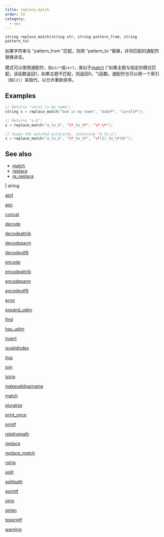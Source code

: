 ```yaml
---
title: replace_match
order: 33
category:
  - vex
---
```


`string replace_match(string str, string pattern_from, string pattern_to)`

如果字符串与 "pattern_from "匹配，则用 "pattern_to "替换，并将匹配的通配符替换进去。

模式可以使用通配符，如`str*`或`str?`，类似于[match](match.html) ("如果主题与指定的模式匹配，该函数返回1，如果主题不匹配，则返回0。")函数。通配符也可以用一个索引（如`(2)`）来指代，以允许重新排序。

## Examples



```c
// Returns "carol is my name";
string s = replace_match("bob is my name", "bob\*", "carol\*");

// Returns "a-b";
s = replace_match("a_to_b", "\*_to_\*", "\*-\*");

// Swaps the matched wildcards, returning "b_to_a";
s = replace_match("a_to_b", "\*_to_\*", "\*(1)_to_\*(0)");

```

## See also

- [match](match.html)
- [replace](replace.html)
- [re_replace](re_replace.html)

|
string

[atof](atof.html)

[atoi](atoi.html)

[concat](concat.html)

[decode](decode.html)

[decodeattrib](decodeattrib.html)

[decodeparm](decodeparm.html)

[decodeutf8](decodeutf8.html)

[encode](encode.html)

[encodeattrib](encodeattrib.html)

[encodeparm](encodeparm.html)

[encodeutf8](encodeutf8.html)

[error](error.html)

[expand_udim](expand_udim.html)

[find](find.html)

[has_udim](has_udim.html)

[insert](insert.html)

[isvalidindex](isvalidindex.html)

[itoa](itoa.html)

[join](join.html)

[lstrip](lstrip.html)

[makevalidvarname](makevalidvarname.html)

[match](match.html)

[pluralize](pluralize.html)

[print_once](print_once.html)

[printf](printf.html)

[relativepath](relativepath.html)

[replace](replace.html)

[replace_match](replace_match.html)

[rstrip](rstrip.html)

[split](split.html)

[splitpath](splitpath.html)

[sprintf](sprintf.html)

[strip](strip.html)

[strlen](strlen.html)

[texprintf](texprintf.html)

[warning](warning.html)
